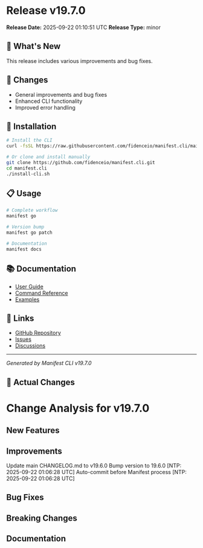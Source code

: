 # Release v19.7.0

**Release Date:** 2025-09-22 01:10:51 UTC
**Release Type:** minor

## 🎯 What's New

This release includes various improvements and bug fixes.

## 🔧 Changes

- General improvements and bug fixes
- Enhanced CLI functionality
- Improved error handling

## 🚀 Installation

```bash
# Install the CLI
curl -fsSL https://raw.githubusercontent.com/fidenceio/manifest.cli/main/install-cli.sh | bash

# Or clone and install manually
git clone https://github.com/fidenceio/manifest.cli.git
cd manifest.cli
./install-cli.sh
```

## 📋 Usage

```bash
# Complete workflow
manifest go

# Version bump
manifest go patch

# Documentation
manifest docs
```

## 📚 Documentation

- [User Guide](docs/USER_GUIDE.md)
- [Command Reference](docs/COMMAND_REFERENCE.md)
- [Examples](docs/EXAMPLES.md)

## 🔗 Links

- [GitHub Repository](https://github.com/fidenceio/fidenceio.manifest.cli)
- [Issues](https://github.com/fidenceio/fidenceio.manifest.cli/issues)
- [Discussions](https://github.com/fidenceio/fidenceio.manifest.cli/discussions)

---
*Generated by Manifest CLI v19.7.0*

## 🔧 Actual Changes

# Change Analysis for v19.7.0

## New Features

## Improvements
Update main CHANGELOG.md to v19.6.0
Bump version to 19.6.0 [NTP: 2025-09-22 01:06:28 UTC]
Auto-commit before Manifest process [NTP: 2025-09-22 01:06:28 UTC]

## Bug Fixes

## Breaking Changes

## Documentation
